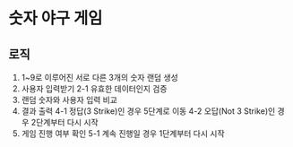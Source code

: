 # 숫자 야구 게임
## 로직
1. 1~9로 이루어진 서로 다른 3개의 숫자 랜덤 생성
2. 사용자 입력받기
    2-1 유효한 데이터인지 검증
3. 랜덤 숫자와 사용자 입력 비교
4. 결과 출력
    4-1 정답(3 Strike)인 경우 5단계로 이동
    4-2 오답(Not 3 Strike)인 경우 2단계부터 다시 시작
5. 게임 진행 여부 확인
    5-1 계속 진행일 경우 1단계부터 다시 시작